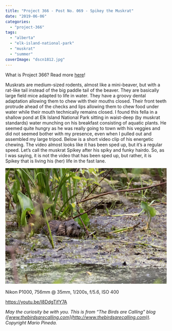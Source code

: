 ```yaml
---
title: "Project 366 - Post No. 069 - Spikey the Muskrat"
date: "2019-06-06"
categories: 
  - "project-366"
tags: 
  - "alberta"
  - "elk-island-national-park"
  - "muskrat"
  - "summer"
coverImage: "dscn1812.jpg"
---
```


What is Project 366? Read more [here](https://thebirdsarecalling.com/2019/03/29/project-366/)!

Muskrats are medium-sized rodents, almost like a mini-beaver, but with a rat-like tail instead of the big paddle tail of the beaver. They are basically large field mice adapted to life in water. They have a groovy dental adaptation allowing them to chew with their mouths closed. Their front teeth protrude ahead of the checks and lips allowing them to chew food under water while their mouth technically remains closed. I found this fella in a shallow pond at Elk Island National Park sitting in waist-deep (by muskrat standards) water munching on his breakfast consisting of aquatic plants. He seemed quite hungry as he was really going to town with his veggies and did not seemed bother with my presence, even when I pulled out and assembled my large tripod. Below is a short video clip of his energetic chewing. The video almost looks like it has been sped up, but it’s a regular speed. Let’s call the muskrat Spikey after his spiky and funky hairdo. So, as I was saying, it is not the video that has been sped up, but rather, it is Spikey that is living his (her) life in the fast lane.

![](images/dscn1812.jpg)

Nikon P1000, 756mm @ 35mm, 1/200s, f/5.6, ISO 400

https://youtu.be/I8DdgTifY7A

_May the curiosity be with you. This is from “The Birds are Calling” blog ([www.thebirdsarecalling.com](http://www.thebirdsarecalling.com)). Copyright Mario Pineda._
